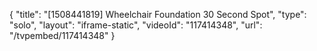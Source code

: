 {
    "title": "[1508441819] Wheelchair Foundation 30 Second Spot",
    "type": "solo",
    "layout": "iframe-static",
    "videoId": "117414348",
    "url": "\/tvpembed\/117414348"
}